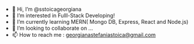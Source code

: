 - 👋 Hi, I’m @sstoicageorgiana
- 👀 I’m interested in Fulll-Stack Developing!
- 🌱 I’m currently learning MERN( Mongo DB, Express, React and Node.js)
- 💞️ I’m looking to collaborate on ...
- 📫 How to reach me : georgianastefaniastoica@gmail.com

<!---
sstoicageorgiana/sstoicageorgiana is a ✨ special ✨ repository because its `README.md` (this file) appears on your GitHub profile.
You can click the Preview link to take a look at your changes.
--->
